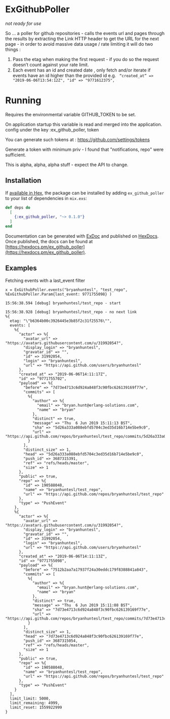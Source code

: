 # ExGithubPoller
_not ready for use_

So … a poller for github repositories - calls the events url and pages through the results by extracting the Link HTTP header to get the URL for the next page - in order to avoid massive data usage / rate limiting it will do two things  : 
1. Pass the etag when making the first request - if you do so the request doesn’t count against your rate limit.
2. Each event has an id and created date , only fetch and/or iterate if events have an id higher than the provided id e.g. ` “created_at” => "2019-06-06T13:54:12Z", "id" => "9771612375",`

# Running 

Requires the environmental variable GITHUB_TOKEN to be set.

On application startup this variable is read and merged into the application.
config under the key :ex_github_poller, token

You can generate such tokens at : https://github.com/settings/tokens

Generate a token with minimum priv - I found that "notifications, repo" were
sufficient.

This is alpha, alpha, alpha stuff - expect the API to change.

## Installation

If [available in Hex](https://hex.pm/docs/publish), the package can be installed
by adding `ex_github_poller` to your list of dependencies in `mix.exs`:

```elixir
def deps do
  [
    {:ex_github_poller, "~> 0.1.0"}
  ]
end
```

Documentation can be generated with [ExDoc](https://github.com/elixir-lang/ex_doc)
and published on [HexDocs](https://hexdocs.pm). Once published, the docs can
be found at [https://hexdocs.pm/ex_github_poller](https://hexdocs.pm/ex_github_poller).

## Examples

Fetching events with a last_event filter

```text
x = ExGithubPoller.events("bryanhuntesl", "test_repo", %ExGithubPoller.Param{last_event: 9771755098} )

15:56:38.594 [debug] bryanhuntesl/test_repo - start
 
15:56:38.928 [debug] bryanhuntesl/test_repo - no next link
%{
  etag: "\"b6364b00c3926445e3b85f2c31f25576\"",
  events: [
    %{
      "actor" => %{
        "avatar_url" => "https://avatars.githubusercontent.com/u/31992054?",
        "display_login" => "bryanhuntesl",
        "gravatar_id" => "",
        "id" => 31992054,
        "login" => "bryanhuntesl",
        "url" => "https://api.github.com/users/bryanhuntesl"
      },
      "created_at" => "2019-06-06T14:11:17Z",
      "id" => "9771755702",
      "payload" => %{
        "before" => "7d73e4713c6d924a848f3c90fbc626139169f77e",
        "commits" => [
          %{
            "author" => %{
              "email" => "bryan.hunt@erlang-solutions.com",
              "name" => "bryan"
            },
            "distinct" => true,
            "message" => "Thu  6 Jun 2019 15:11:13 BST",
            "sha" => "5d26a333a088ebfd5704c3ed35d16b714e5be9c0",
            "url" => "https://api.github.com/repos/bryanhuntesl/test_repo/commits/5d26a333a088ebfd5704c3ed35d16b714e5be9c0"
          }
        ],
        "distinct_size" => 1,
        "head" => "5d26a333a088ebfd5704c3ed35d16b714e5be9c0",
        "push_id" => 3687315391,
        "ref" => "refs/heads/master",
        "size" => 1
      },
      "public" => true,
      "repo" => %{
        "id" => 190588048,
        "name" => "bryanhuntesl/test_repo",
        "url" => "https://api.github.com/repos/bryanhuntesl/test_repo"
      },
      "type" => "PushEvent"
    },
    %{
      "actor" => %{
        "avatar_url" => "https://avatars.githubusercontent.com/u/31992054?",
        "display_login" => "bryanhuntesl",
        "gravatar_id" => "",
        "id" => 31992054,
        "login" => "bryanhuntesl",
        "url" => "https://api.github.com/users/bryanhuntesl"
      },
      "created_at" => "2019-06-06T14:11:13Z",
      "id" => "9771755098",
      "payload" => %{
        "before" => "7512b2aa7a17937f24a30eddc179f8388841a843",
        "commits" => [
          %{
            "author" => %{
              "email" => "bryan.hunt@erlang-solutions.com",
              "name" => "bryan"
            },
            "distinct" => true,
            "message" => "Thu  6 Jun 2019 15:11:08 BST",
            "sha" => "7d73e4713c6d924a848f3c90fbc626139169f77e",
            "url" => "https://api.github.com/repos/bryanhuntesl/test_repo/commits/7d73e4713c6d924a848f3c90fbc626139169f77e"
          }
        ],
        "distinct_size" => 1,
        "head" => "7d73e4713c6d924a848f3c90fbc626139169f77e",
        "push_id" => 3687315054,
        "ref" => "refs/heads/master",
        "size" => 1
      },
      "public" => true,
      "repo" => %{
        "id" => 190588048,
        "name" => "bryanhuntesl/test_repo",
        "url" => "https://api.github.com/repos/bryanhuntesl/test_repo"
      },
      "type" => "PushEvent"
    }
  ],
  limit_limit: 5000,
  limit_remaining: 4999,
  limit_reset: 1559922999
}
```
